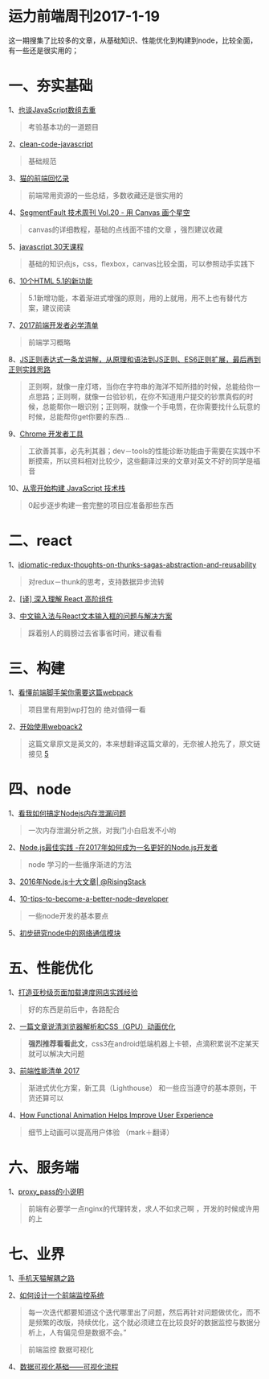 # 运力前端周刊2017-1-19

这一期搜集了比较多的文章，从基础知识、性能优化到构建到node，比较全面，有一些还是很实用的；



# 一、夯实基础

1、[也谈JavaScript数组去重](https://www.toobug.net/article/array_unique_in_javascript.html)

> 考验基本功的一道题目

2、[clean-code-javascript](https://github.com/ryanmcdermott/clean-code-javascript)

> 基础规范
> 

3、[猫的前端回忆录](https://github.com/windiest/Front-end-tutorial)

> 前端常用资源的一些总结，多数收藏还是很实用的 


4、[SegmentFault 技术周刊 Vol.20 - 用 Canvas 画个星空](https://segmentfault.com/a/1190000008071757)

> canvas的详细教程，基础的点线面不错的文章 ，强烈建议收藏

5、[javascript 30天课程](https://github.com/soyaine/JavaScript30)

> 基础的知识点js，css，flexbox，canvas比较全面，可以参照动手实践下

 6、[10个HTML 5.1的新功能](http://www.w3cplus.com/html5/10-new-features-of-html-5-1.html)

> 5.1新增功能，本着渐进式增强的原则，用的上就用，用不上也有替代方案，建议阅读


7、[2017前端开发者必学清单](http://zcfy.cc/article/what-to-learn-in-2017-if-you-re-a-frontend-developer-2210.html)

> 前端学习概略

8、[JS正则表达式一条龙讲解，从原理和语法到JS正则、ES6正则扩展，最后再到正则实践思路](https://segmentfault.com/a/1190000008088937)

> 正则啊，就像一座灯塔，当你在字符串的海洋不知所措的时候，总能给你一点思路；正则啊，就像一台验钞机，在你不知道用户提交的钞票真假的时候，总能帮你一眼识别；正则啊，就像一个手电筒，在你需要找什么玩意的时候，总能帮你get你要的东西...


9、[Chrome 开发者工具](http://www.css88.com/doc/chrome-devtools/)

>  工欲善其事，必先利其器；dev－tools的性能诊断功能由于需要在实践中不断摸索，所以资料相对比较少，这些翻译过来的文章对英文不好的同学是福音
> 

10、[从零开始构建 JavaScript 技术栈](https://github.com/pd4d10/js-stack-from-scratch)

> 0起步逐步构建一套完整的项目应准备那些东西
> 


# 二、react

1、[idiomatic-redux-thoughts-on-thunks-sagas-abstraction-and-reusability](http://blog.isquaredsoftware.com/2017/01/idiomatic-redux-thoughts-on-thunks-sagas-abstraction-and-reusability/)

> 对redux－thunk的思考，支持数据异步流转

2、[[译] 深入理解 React 高阶组件](https://zhuanlan.zhihu.com/p/24776678?hmsr=toutiao.io&utm_medium=toutiao.io&utm_source=toutiao.io)

3、[中文输入法与React文本输入框的问题与解决方案](https://segmentfault.com/a/1190000008023476)

> 踩着别人的肩膀过去省事省时间，建议看看
> 

# 三、构建

1、[看懂前端脚手架你需要这篇webpack](https://gold.xitu.io/post/586ddb8ab123db005d0b65cb)

> 项目里有用到wp打包的 绝对值得一看
> 

2、[开始使用webpack2](https://gold.xitu.io/entry/58790fd38d6d810058791021)

> 这篇文章原文是英文的，本来想翻译这篇文章的，无奈被人抢先了，原文链接见 [5](https://github.com/changfuguo/share/issues/5)
> 

# 四、node
1、[看我如何搞定Nodejs内存泄漏问题](http://blog.kazaff.me/2017/01/04/%E7%9C%8B%E6%88%91%E5%A6%82%E4%BD%95%E6%90%9E%E5%AE%9Anodejs%E5%86%85%E5%AD%98%E6%B3%84%E9%9C%B2%E9%97%AE%E9%A2%98/)

> 一次内存泄漏分析之旅，对我门小白启发不小哟

2、[Node.js最佳实践 -在2017年如何成为一名更好的Node.js开发者](http://www.zcfy.cc/article/node-js-best-practices-how-to-become-a-better-developer-in-2017-risingstack-2174.html)

> node  学习的一些循序渐进的方法
> 


3、[2016年Node.js十大文章| @RisingStack](http://www.zcfy.cc/article/the-10-most-important-node-js-articles-of-2016-risingstack-2201.html)

4、[10-tips-to-become-a-better-node-developer](https://www.sitepoint.com/10-tips-to-become-a-better-node-developer/)

> 一些node开发的基本要点
> 

5、[初步研究node中的网络通信模块](http://zhenhua-lee.github.io/node/socket.html)



# 五、**性能优化**

1、[打造亚秒级页面加载速度网店实践经验](http://www.infoq.com/cn/articles/practice-of-create-a-sub-page-loading-speed-shop)

> 好的东西是前后中，各路配合
> 

2、[一篇文章说清浏览器解析和CSS（GPU）动画优化](https://segmentfault.com/a/1190000008015671)

 > **强烈推荐看看此文**，css3在android低端机器上卡顿，点滴积累说不定某天就可以解决大问题
 
3、[前端性能清单 2017](https://github.com/Mrwaite/Share/blob/master/Front-End%20Performance%20Checklist%202017_CN%20.md)

> 渐进式优化方案，新工具（Lighthouse） 和一些应当遵守的基本原则，干货还算可以
> 

 4、[How Functional Animation Helps Improve User Experience](https://www.smashingmagazine.com/2017/01/how-functional-animation-helps-improve-user-experience/)

> 细节上动画可以提高用户体验 （mark＋翻译）

# 六、服务端
1、[proxy_pass的小说明](https://segmentfault.com/a/1190000008061457)

> 前端有必要学一点nginx的代理转发，求人不如求己啊 ，开发的时候或许用的上
> 



# 七、业界

1、[手机天猫解耦之路](http://www.infoq.com/cn/articles/the-road-of-mobile-tmall-decoupling)


2、[如何设计一个前端监控系统](http://www.cnblogs.com/yexiaochai/p/6246490.html)

> 每一次迭代都要知道这个迭代哪里出了问题，然后再针对问题做优化，而不是频繁的改版，持续优化，这个就必须建立在比较良好的数据监控与数据分析上，人有偏见但是数据不会。”

> 前端监控 数据可视化
> 
4、[数据可视化基础——可视化流程](http://geekplux.com/2017/01/01/basics-of-data-visualization-the-process-model.html)



